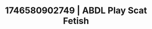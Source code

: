 ---
categories:
- Sensual cosplay
- Alt romance
- AI-generated
- Cosplay
- Roleplay fantasies
- Lip gloss fantasy
- ASMR
- Erotic close-up
image: /assets/images/1746580902749.jpg
layout: post
seo:
  description: Featured content with high-quality Scat Fetish, ABDL Play. HD images
    available.
  keywords: Scat Fetish, ABDL Play
  og_image: /assets/images/1746580902749.jpg
  schema_type: VisualArtwork
tags:
- '#1746580902749'
- ABDL Play
- Scat Fetish
title: 1746580902749 | ABDL Play Scat Fetish
---